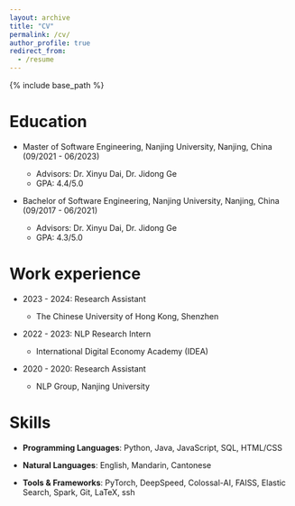 ```yaml
---
layout: archive
title: "CV"
permalink: /cv/
author_profile: true
redirect_from:
  - /resume
---
```


{% include base_path %}

Education
======
* Master of Software Engineering, Nanjing University, Nanjing, China (09/2021 - 06/2023)
  * Advisors: Dr. Xinyu Dai, Dr. Jidong Ge
  * GPA: 4.4/5.0

* Bachelor of Software Engineering, Nanjing University, Nanjing, China (09/2017 - 06/2021)
  * Advisors: Dr. Xinyu Dai, Dr. Jidong Ge
  * GPA: 4.3/5.0

Work experience
======
* 2023 - 2024: Research Assistant
  * The Chinese University of Hong Kong, Shenzhen

* 2022 - 2023: NLP Research Intern
  * International Digital Economy Academy (IDEA)

* 2020 - 2020: Research Assistant
  * NLP Group, Nanjing University


Skills
======
* **Programming Languages**: Python, Java, JavaScript, SQL, HTML/CSS

* **Natural Languages**: English, Mandarin, Cantonese

* **Tools & Frameworks**: PyTorch, DeepSpeed, Colossal-AI, FAISS, Elastic Search, Spark, Git, LaTeX, ssh

<!--
Publications
======
  <ul>{% for post in site.publications %}
    {% include archive-single-cv.html %}
  {% endfor %}</ul>

Talks
======
  <ul>{% for post in site.talks %}
    {% include archive-single-talk-cv.html %}
  {% endfor %}</ul>

Teaching
======
  <ul>{% for post in site.teaching %}
    {% include archive-single-cv.html %}
  {% endfor %}</ul>

Service and leadership
======
* Currently signed in to 43 different slack teams -->
